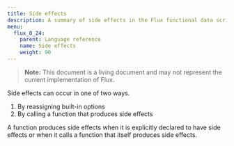 ```yaml
---
title: Side effects
description: A summary of side effects in the Flux functional data scripting language.
menu:
  flux_0_24:
    parent: Language reference
    name: Side effects
    weight: 90
---
```


> **Note:** This document is a living document and may not represent the current implementation of Flux.

Side effects can occur in one of two ways.

1. By reassigning built-in options
2. By calling a function that produces side effects

A function produces side effects when it is explicitly declared to have side effects or when it calls a function that itself produces side effects.
